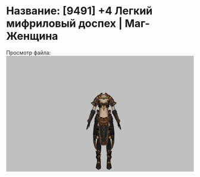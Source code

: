 # Название: [9491] +4 Легкий мифриловый доспех | Маг-Женщина

Просмотр файла:
![p050021.png](p050021.png)